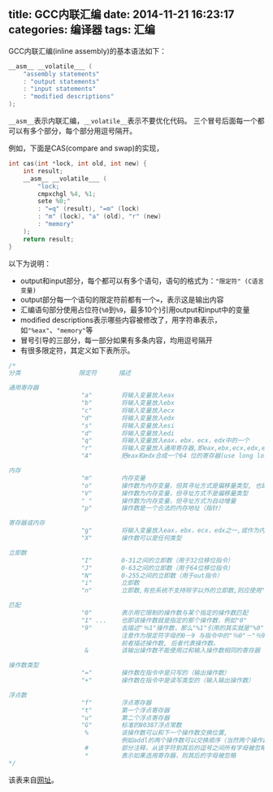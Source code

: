 ﻿title: GCC内联汇编
date: 2014-11-21 16:23:17
categories: 编译器
tags: 汇编
---

GCC内联汇编(inline assembly)的基本语法如下：

```c
__asm__ __volatile___ (
    "assembly statements"
    : "output statements"
    : "input statements"
    : "modified descriptions"
);
```

`__asm__`表示内联汇编，`__volatile__`表示不要优化代码。
三个冒号后面每一个都可以有多个部分，每个部分用逗号隔开。

<!--more-->

例如，下面是CAS(compare and swap)的实现，

```c
int cas(int *lock, int old, int new) {
    int result;
    __asm__ __volatile___ (
        "lock;
        cmpxchgl %4, %1;
        sete %0;"
        : "=q" (result), "=m" (lock)
        : "m" (lock), "a" (old), "r" (new)
        : "memory"
    );
    return result;
}
```

以下为说明：

- output和input部分，每个都可以有多个语句，语句的格式为：`"限定符" (C语言变量)`
- output部分每一个语句的限定符前都有一个`=`，表示这是输出内容
- 汇编语句部分使用占位符(`%0`到`%9`，最多10个)引用output和input中的变量
- modified descriptions表示哪些内容被修改了，用字符串表示，如`"%eax"`、`"memory"`等
- 冒号引导的三部分，每一部分如果有多条内容，均用逗号隔开
- 有很多限定符，其定义如下表所示。

```c
/*
分类                限定符      描述

通用寄存器
                    "a"        将输入变量放入eax
                    "b"        将输入变量放入ebx
                    "c"        将输入变量放入ecx
                    "d"        将输入变量放入edx
                    "s"        将输入变量放入esi
                    "d"        将输入变量放入edi
                    "q"        将输入变量放入eax，ebx，ecx，edx中的一个
                    "r"        将输入变量放入通用寄存器,即eax,ebx,ecx,edx,esi,edi之一
                    "A"        把eax和edx合成一个64 位的寄存器(use long longs)

内存
                    "m"        内存变量
                    "o"        操作数为内存变量，但其寻址方式是偏移量类型, 也即基址寻址
                    "V"        操作数为内存变量，但寻址方式不是偏移量类型
                    " "        操作数为内存变量，但寻址方式为自动增量
                    "p"        操作数是一个合法的内存地址（指针）

寄存器或内存
                    "g"        将输入变量放入eax，ebx，ecx，edx之一,或作为内存变量
                    "X"        操作数可以是任何类型

立即数
                    "I"        0-31之间的立即数（用于32位移位指令）
                    "J"        0-63之间的立即数（用于64位移位指令）
                    "N"        0-255之间的立即数（用于out指令）
                    "i"        立即数
                    "n"        立即数,有些系统不支持除字以外的立即数,则应使用"n"而非 "i"

匹配
                    "0"        表示用它限制的操作数与某个指定的操作数匹配
                    "1" ...    也即该操作数就是指定的那个操作数，例如"0"
                    "9"        去描述"％1"操作数，那么"%1"引用的其实就是"%0"操作数，
                               注意作为限定符字母的0－9 与指令中的"％0"－"％9"的区别，
                               前者描述操作数, 后者代表操作数。
                     &         该输出操作数不能使用过和输入操作数相同的寄存器

操作数类型
                    "="        操作数在指令中是只写的（输出操作数）   
                    "+"        操作数在指令中是读写类型的（输入输出操作数）

浮点数
                    "f"        浮点寄存器
                    "t"        第一个浮点寄存器
                    "u"        第二个浮点寄存器
                    "G"        标准的80387浮点常数
                     %         该操作数可以和下一个操作数交换位置,
                               例如addl的两个操作数可以交换顺序（当然两个操作数都不能是立即数）
                     #         部分注释，从该字符到其后的逗号之间所有字母被忽略
                     *         表示如果选用寄存器，则其后的字母被忽略
*/
```

该表来自[网址](http://www.cppblog.com/jb8164/archive/2008/02/26/43260.html)。